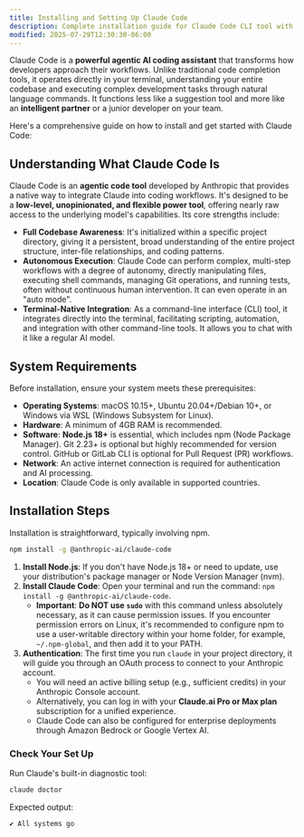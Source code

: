 ```yaml
---
title: Installing and Setting Up Claude Code
description: Complete installation guide for Claude Code CLI tool with system requirements and initial configuration.
modified: 2025-07-29T12:30:30-06:00
---
```


Claude Code is a **powerful agentic AI coding assistant** that transforms how developers approach their workflows. Unlike traditional code completion tools, it operates directly in your terminal, understanding your entire codebase and executing complex development tasks through natural language commands. It functions less like a suggestion tool and more like an **intelligent partner** or a junior developer on your team.

Here's a comprehensive guide on how to install and get started with Claude Code:

## Understanding What Claude Code Is

Claude Code is an **agentic code tool** developed by Anthropic that provides a native way to integrate Claude into coding workflows. It's designed to be a **low-level, unopinionated, and flexible power tool**, offering nearly raw access to the underlying model's capabilities. Its core strengths include:

- **Full Codebase Awareness**: It's initialized within a specific project directory, giving it a persistent, broad understanding of the entire project structure, inter-file relationships, and coding patterns.
- **Autonomous Execution**: Claude Code can perform complex, multi-step workflows with a degree of autonomy, directly manipulating files, executing shell commands, managing Git operations, and running tests, often without continuous human intervention. It can even operate in an "auto mode".
- **Terminal-Native Integration**: As a command-line interface (CLI) tool, it integrates directly into the terminal, facilitating scripting, automation, and integration with other command-line tools. It allows you to chat with it like a regular AI model.

## System Requirements

Before installation, ensure your system meets these prerequisites:

- **Operating Systems**: macOS 10.15+, Ubuntu 20.04+/Debian 10+, or Windows via WSL (Windows Subsystem for Linux).
- **Hardware**: A minimum of 4GB RAM is recommended.
- **Software**: **Node.js 18+** is essential, which includes npm (Node Package Manager). Git 2.23+ is optional but highly recommended for version control. GitHub or GitLab CLI is optional for Pull Request (PR) workflows.
- **Network**: An active internet connection is required for authentication and AI processing.
- **Location**: Claude Code is only available in supported countries.

## Installation Steps

Installation is straightforward, typically involving npm.

```bash
npm install -g @anthropic-ai/claude-code
```

1. **Install Node.js**: If you don't have Node.js 18+ or need to update, use your distribution's package manager or Node Version Manager (nvm).
2. **Install Claude Code**: Open your terminal and run the command: `npm install -g @anthropic-ai/claude-code`.
   - **Important**: **Do NOT use `sudo`** with this command unless absolutely necessary, as it can cause permission issues. If you encounter permission errors on Linux, it's recommended to configure npm to use a user-writable directory within your home folder, for example, `~/.npm-global`, and then add it to your PATH.
3. **Authentication**: The first time you run `claude` in your project directory, it will guide you through an OAuth process to connect to your Anthropic account.
   - You will need an active billing setup (e.g., sufficient credits) in your Anthropic Console account.
   - Alternatively, you can log in with your **Claude.ai Pro or Max plan** subscription for a unified experience.
   - Claude Code can also be configured for enterprise deployments through Amazon Bedrock or Google Vertex AI.

### Check Your Set Up

Run Claude's built-in diagnostic tool:

```bash
claude doctor
```

Expected output:

```ts
✔ All systems go
```
